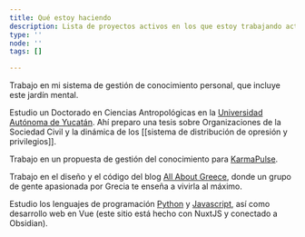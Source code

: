 ```yaml
---
title: Qué estoy haciendo
description: Lista de proyectos activos en los que estoy trabajando actualmente
type: ''
node: ''
tags: []

---
```


Trabajo en mi sistema de gestión de conocimiento personal, que incluye este jardín mental.

Estudio un Doctorado en Ciencias Antropológicas en la [Universidad Autónoma de Yucatán](https://www.uady.mx/). Ahí preparo una tesis sobre Organizaciones de la Sociedad Civil y la dinámica de los [[sistema de distribución de opresión y privilegios]].

Trabajo en un propuesta de gestión del conocimiento para [KarmaPulse](https://karmapulse.com).

Trabajo en el diseño y el código del blog [All About Greece](https://itsallaboutgreece.com/es), donde un grupo de gente apasionada por Grecia te enseña a vivirla al máximo.

Estudio los lenguajes de programación [Python](https://www.python.org/) y [Javascript](https://www.javascript.com/), así como desarrollo web en Vue (este sitio está hecho con NuxtJS y conectado a Obsidian).
